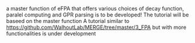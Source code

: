 a master function of eFPA that offers various choices of decay function, paralel computing and GPR parsing is to be developed! The tutorial will be baseed on the master function
A tutorial similar to https://github.com/WalhoutLab/MERGE/tree/master/3_FPA but with more functionalities is under development
